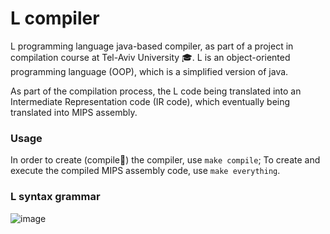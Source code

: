 # L compiler
L programming language java-based compiler, as part of a project in compilation course at Tel-Aviv University 🎓.
L is an object-oriented programming language (OOP), which is a simplified version of java.

As part of the compilation process, the L code being translated into an Intermediate Representation code (IR code),
which eventually being translated into MIPS assembly.


### Usage
In order to create (compile🤯) the compiler, use `make compile`;
To create and execute the compiled MIPS assembly code, use `make everything`.


### L syntax grammar
![image](https://user-images.githubusercontent.com/68384440/171468422-35613a18-c329-43da-9300-217209aa7875.png)
